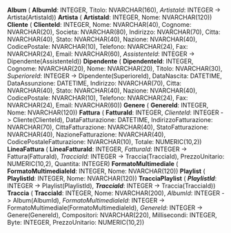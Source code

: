 **Album** (  **AlbumId**: INTEGER, Titolo: NVARCHAR(160), _ArtistaId_: INTEGER -> Artista(ArtistaId))
**Artista** (  **ArtistaId**: INTEGER, Nome: NVARCHAR(120))
**Cliente** (  **ClienteId**: INTEGER, Nome: NVARCHAR(40), Cognome: NVARCHAR(20), Societa: NVARCHAR(80), Indirizzo: NVARCHAR(70), Citta: NVARCHAR(40), Stato: NVARCHAR(40), Nazione: NVARCHAR(40), CodicePostale: NVARCHAR(10), Telefono: NVARCHAR(24), Fax: NVARCHAR(24), Email: NVARCHAR(60), _AssistenteId_: INTEGER -> Dipendente(AssistenteId))
**Dipendente** (  **DipendenteId**: INTEGER, Cognome: NVARCHAR(20), Nome: NVARCHAR(20), Titolo: NVARCHAR(30), _SuperioreId_: INTEGER -> Dipendente(SuperioreId), DataNascita: DATETIME, DataAssunzione: DATETIME, Indirizzo: NVARCHAR(70), Citta: NVARCHAR(40), Stato: NVARCHAR(40), Nazione: NVARCHAR(40), CodicePostale: NVARCHAR(10), Telefono: NVARCHAR(24), Fax: NVARCHAR(24), Email: NVARCHAR(60))
**Genere** (  **GenereId**: INTEGER, Nome: NVARCHAR(120))
**Fattura** (  **FatturaId**: INTEGER, _ClienteId_: INTEGER -> Cliente(ClienteId), DataFatturazione: DATETIME, IndirizzoFatturazione: NVARCHAR(70), CittaFatturazione: NVARCHAR(40), StatoFatturazione: NVARCHAR(40), NazioneFatturazione: NVARCHAR(40), CodicePostaleFatturazione: NVARCHAR(10), Totale: NUMERIC(10,2))
**LineaFattura** (  **LineaFatturaId**: INTEGER, _FatturaId_: INTEGER -> Fattura(FatturaId), _TracciaId_: INTEGER -> Traccia(TracciaId), PrezzoUnitario: NUMERIC(10,2), Quantita: INTEGER)
**FormatoMultimediale** (  **FormatoMultimedialeId**: INTEGER, Nome: NVARCHAR(120))
**Playlist** (  **PlaylistId**: INTEGER, Nome: NVARCHAR(120))
**TracciaPlaylist** (  ***PlaylistId***: INTEGER -> Playlist(PlaylistId), ***TracciaId***: INTEGER -> Traccia(TracciaId))
**Traccia** (  **TracciaId**: INTEGER, Nome: NVARCHAR(200), _AlbumId_: INTEGER -> Album(AlbumId), _FormatoMultimedialeId_: INTEGER -> FormatoMultimediale(FormatoMultimedialeId), _GenereId_: INTEGER -> Genere(GenereId), Compositori: NVARCHAR(220), Millisecondi: INTEGER, Byte: INTEGER, PrezzoUnitario: NUMERIC(10,2))
